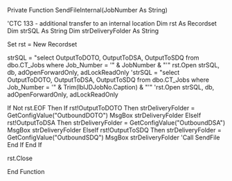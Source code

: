 Private Function SendFileInternal(JobNumber As String)

'CTC 133 - additional transfer to an internal location
Dim rst As Recordset
Dim strSQL As String
Dim strDeliveryFolder As String

Set rst = New Recordset


strSQL = "select OutputToDOTO, OutputToDSA, OutputToSDQ from dbo.CT_Jobs where Job_Number = '" & JobNumber & "'"
rst.Open strSQL, db, adOpenForwardOnly, adLockReadOnly
'strSQL = "select OutputToDOTO, OutputToDSA, OutputToSDQ from dbo.CT_Jobs where Job_Number = '" & Trim(lblJDJobNo.Caption) & "'"
'rst.Open strSQL, db, adOpenForwardOnly, adLockReadOnly


If Not rst.EOF Then
    If rst!OutputToDOTO Then
        strDeliveryFolder = GetConfigValue("OutboundDOTO")
        MsgBox strDeliveryFolder
    ElseIf rst!OutputToDSA Then
        strDeliveryFolder = GetConfigValue("OutboundDSA")
        MsgBox strDeliveryFolder
    ElseIf rst!OutputToSDQ Then
        strDeliveryFolder = GetConfigValue("OutboundSDQ")
        MsgBox strDeliveryFolder
        'Call SendFile
    End If
End If

rst.Close

End Function
